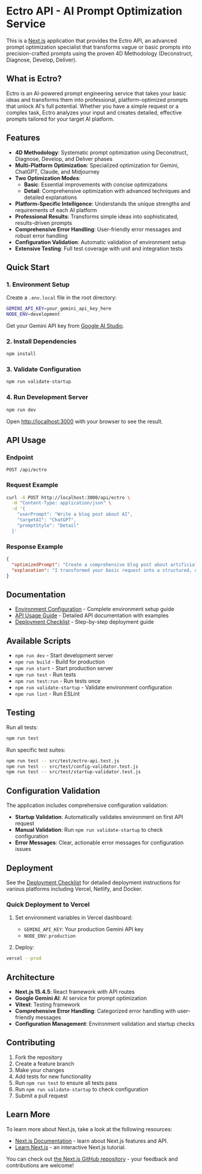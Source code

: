 # Ectro API - AI Prompt Optimization Service

This is a [Next.js](https://nextjs.org) application that provides the Ectro API, an advanced prompt optimization specialist that transforms vague or basic prompts into precision-crafted prompts using the proven 4D Methodology (Deconstruct, Diagnose, Develop, Deliver).

## What is Ectro?

Ectro is an AI-powered prompt engineering service that takes your basic ideas and transforms them into professional, platform-optimized prompts that unlock AI's full potential. Whether you have a simple request or a complex task, Ectro analyzes your input and creates detailed, effective prompts tailored for your target AI platform.

## Features

- **4D Methodology**: Systematic prompt optimization using Deconstruct, Diagnose, Develop, and Deliver phases
- **Multi-Platform Optimization**: Specialized optimization for Gemini, ChatGPT, Claude, and Midjourney
- **Two Optimization Modes**: 
  - **Basic**: Essential improvements with concise optimizations
  - **Detail**: Comprehensive optimization with advanced techniques and detailed explanations
- **Platform-Specific Intelligence**: Understands the unique strengths and requirements of each AI platform
- **Professional Results**: Transforms simple ideas into sophisticated, results-driven prompts
- **Comprehensive Error Handling**: User-friendly error messages and robust error handling
- **Configuration Validation**: Automatic validation of environment setup
- **Extensive Testing**: Full test coverage with unit and integration tests

## Quick Start

### 1. Environment Setup

Create a `.env.local` file in the root directory:

```bash
GEMINI_API_KEY=your_gemini_api_key_here
NODE_ENV=development
```

Get your Gemini API key from [Google AI Studio](https://makersuite.google.com/app/apikey).

### 2. Install Dependencies

```bash
npm install
```

### 3. Validate Configuration

```bash
npm run validate-startup
```

### 4. Run Development Server

```bash
npm run dev
```

Open [http://localhost:3000](http://localhost:3000) with your browser to see the result.

## API Usage

### Endpoint
```
POST /api/ectro
```

### Request Example
```bash
curl -X POST http://localhost:3000/api/ectro \
  -H "Content-Type: application/json" \
  -d '{
    "userPrompt": "Write a blog post about AI",
    "targetAI": "ChatGPT",
    "promptStyle": "Detail"
  }'
```

### Response Example
```json
{
  "optimizedPrompt": "Create a comprehensive blog post about artificial intelligence that includes: 1) An engaging introduction explaining what AI is in simple terms...",
  "explanation": "I transformed your basic request into a structured, detailed prompt that will produce much better results..."
}
```

## Documentation

- [Environment Configuration](docs/environment-configuration.md) - Complete environment setup guide
- [API Usage Guide](docs/ectro-api-usage.md) - Detailed API documentation with examples
- [Deployment Checklist](docs/deployment-checklist.md) - Step-by-step deployment guide

## Available Scripts

- `npm run dev` - Start development server
- `npm run build` - Build for production
- `npm run start` - Start production server
- `npm run test` - Run tests
- `npm run test:run` - Run tests once
- `npm run validate-startup` - Validate environment configuration
- `npm run lint` - Run ESLint

## Testing

Run all tests:
```bash
npm run test
```

Run specific test suites:
```bash
npm run test -- src/test/ectro-api.test.js
npm run test -- src/test/config-validator.test.js
npm run test -- src/test/startup-validator.test.js
```

## Configuration Validation

The application includes comprehensive configuration validation:

- **Startup Validation**: Automatically validates environment on first API request
- **Manual Validation**: Run `npm run validate-startup` to check configuration
- **Error Messages**: Clear, actionable error messages for configuration issues

## Deployment

See the [Deployment Checklist](docs/deployment-checklist.md) for detailed deployment instructions for various platforms including Vercel, Netlify, and Docker.

### Quick Deployment to Vercel

1. Set environment variables in Vercel dashboard:
   - `GEMINI_API_KEY`: Your production Gemini API key
   - `NODE_ENV`: `production`

2. Deploy:
```bash
vercel --prod
```

## Architecture

- **Next.js 15.4.5**: React framework with API routes
- **Google Gemini AI**: AI service for prompt optimization
- **Vitest**: Testing framework
- **Comprehensive Error Handling**: Categorized error handling with user-friendly messages
- **Configuration Management**: Environment validation and startup checks

## Contributing

1. Fork the repository
2. Create a feature branch
3. Make your changes
4. Add tests for new functionality
5. Run `npm run test` to ensure all tests pass
6. Run `npm run validate-startup` to check configuration
7. Submit a pull request

## Learn More

To learn more about Next.js, take a look at the following resources:

- [Next.js Documentation](https://nextjs.org/docs) - learn about Next.js features and API.
- [Learn Next.js](https://nextjs.org/learn) - an interactive Next.js tutorial.

You can check out [the Next.js GitHub repository](https://github.com/vercel/next.js) - your feedback and contributions are welcome!
